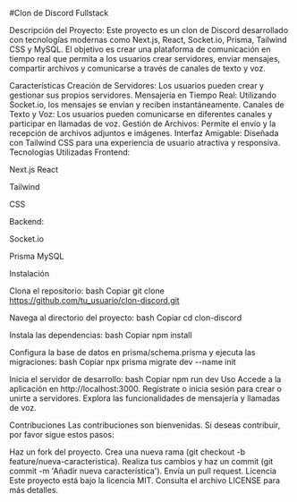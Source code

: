#Clon de Discord Fullstack

Descripción del Proyecto: Este proyecto es un clon de Discord desarrollado con tecnologías modernas como Next.js, React, Socket.io, Prisma, Tailwind CSS y MySQL. El objetivo es crear una plataforma de comunicación en tiempo real que permita a los usuarios crear servidores, enviar mensajes, compartir archivos y comunicarse a través de canales de texto y voz.

Características 
Creación de Servidores: Los usuarios pueden crear y gestionar sus propios servidores. 
Mensajería en Tiempo Real: Utilizando Socket.io, los mensajes se envían y reciben instantáneamente. 
Canales de Texto y Voz: Los usuarios pueden comunicarse en diferentes canales y participar en llamadas de voz. 
Gestión de Archivos: Permite el envío y la recepción de archivos adjuntos e imágenes. 
Interfaz Amigable: Diseñada con Tailwind CSS para una experiencia de usuario atractiva y responsiva. Tecnologías Utilizadas 
Frontend: 


Next.js 
React 


Tailwind 


CSS

Backend:

Socket.io 

Prisma MySQL 

Instalación 

Clona el repositorio:
bash 
Copiar git clone https://github.com/tu_usuario/clon-discord.git 

Navega al directorio del proyecto:
bash 
Copiar cd clon-discord 

Instala las dependencias:
bash 
Copiar npm install 

Configura la base de datos en prisma/schema.prisma y ejecuta las migraciones:
bash 
Copiar npx prisma migrate dev --name init 

Inicia el servidor de desarrollo:
bash 
Copiar npm run dev Uso 
Accede a la aplicación en http://localhost:3000. 
Regístrate o inicia sesión para crear o unirte a servidores. Explora las funcionalidades de mensajería y llamadas de voz. 

Contribuciones 
Las contribuciones son bienvenidas. Si deseas contribuir, por favor sigue estos pasos:

Haz un fork del proyecto. 
Crea una nueva rama (git checkout -b feature/nueva-caracteristica). 
Realiza tus cambios y haz un commit (git commit -m 'Añadir nueva característica'). 
Envía un pull request. 
Licencia Este proyecto está bajo la licencia MIT. 
Consulta el archivo LICENSE para más detalles.
